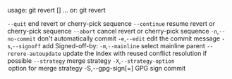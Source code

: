 usage: git revert [<options>] <commit-ish>...
   or: git revert <subcommand>

   `--quit`                end revert or cherry-pick sequence
   `--continue`            resume revert or cherry-pick sequence
   `--abort`               cancel revert or cherry-pick sequence
   `-n`,`--no-commit`       don't automatically commit
   `-e`,`--edit`            edit the commit message
   `-s`,`--signoff`         add Signed-off-by:
   `-m`,`--mainline` <parent-number>
                          select mainline parent
   `--rerere-autoupdate`   update the index with reused conflict resolution if possible
   `--strategy` <strategy>
                          merge strategy
   `-X`,`--strategy-option` <option>
                          option for merge strategy
   `-S`,`--gpg-sign`[=<key-id>]
                          GPG sign commit

